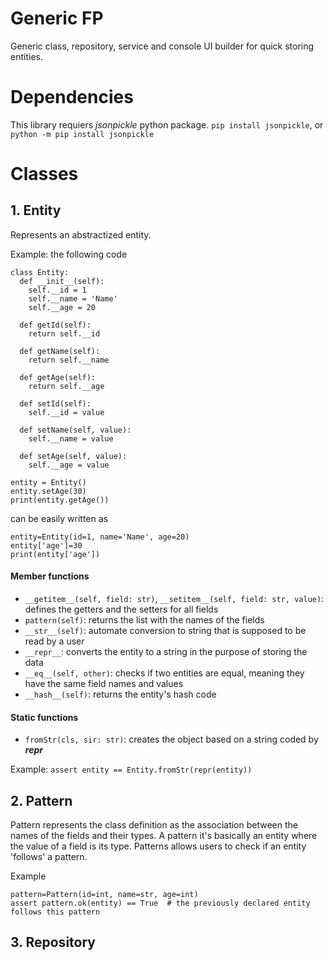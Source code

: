 # Generic FP
Generic class, repository, service and console UI builder for quick storing entities.

# Dependencies
This library requiers *jsonpickle* python package.
```pip install jsonpickle```, or
```python -m pip install jsonpickle```

# Classes

## 1. Entity
Represents an abstractized entity.

Example: the following code
```python3
class Entity:
  def __init__(self):
    self.__id = 1
    self.__name = 'Name'
    self.__age = 20
  
  def getId(self): 
    return self.__id
  
  def getName(self):
    return self.__name
  
  def getAge(self):
    return self.__age
  
  def setId(self):
    self.__id = value
  
  def setName(self, value):
    self.__name = value
  
  def setAge(self, value):
    self.__age = value
    
entity = Entity()
entity.setAge(30)
print(entity.getAge())
```
can be easily written as
```python3
entity=Entity(id=1, name='Name', age=20) 
entity['age']=30
print(entity['age'])
```

#### Member functions
* ```__getitem__(self, field: str)```, ```__setitem__(self, field: str, value)```: defines the getters and the setters for all fields
* ```pattern(self)```: returns the list with the names of the fields
* ```__str__(self)```: automate conversion to string that is supposed to be read by a user
* ```__repr__```: converts the entity to a string in the purpose of storing the data
* ```__eq__(self, other)```: checks if two entities are equal, meaning they have the same field names and values
* ```__hash__(self)```: returns the entity's hash code

#### Static functions
* ```fromStr(cls, sir: str)```: creates the object based on a string coded by *__repr__*

Example: ```assert entity == Entity.fromStr(repr(entity))```

## 2. Pattern
Pattern represents the class definition as the association between the names of the fields and their types.
A pattern it's basically an entity where the value of a field is its type.
Patterns allows users to check if an entity 'follows' a pattern.

Example
```python3
pattern=Pattern(id=int, name=str, age=int)
assert pattern.ok(entity) == True  # the previously declared entity follows this pattern
```

## 3. Repository
